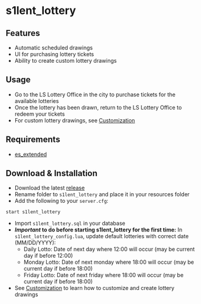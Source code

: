 # s1lent_lottery

## Features
* Automatic scheduled drawings 
* UI for purchasing lottery tickets
* Ability to create custom lottery drawings

## Usage
* Go to the LS Lottery Office in the city to purchase tickets for the available lotteries
* Once the lottery has been drawn, return to the LS Lottery Office to redeem your tickets
* For custom lottery drawings, see [Customization](#customization)

## Requirements
* [es_extended](https://github.com/ESX-Org/es_extended)

## Download & Installation
* Download the latest [release](https://github.com/jwritz/s1lent_lottery/releases)
* Rename folder to `s1lent_lottery` and place it in your resources folder
* Add the following to your `server.cfg`:
```
start s1lent_lottery
```
* Import `s1lent_lottery.sql` in your database
* **_Important_ to do before starting s1lent_lottery for the first time:** In `s1lent_lottery_config.lua`, update default lotteries with correct date (MM/DD/YYYY): 
  * Daily Lotto: Date of next day where 12:00 will occur (may be current day if before 12:00)
  * Monday Lotto: Date of next monday where 18:00 will occur (may be current day if before 18:00)
  * Friday Lotto: Date of next friday where 18:00 will occur (may be current day if before 18:00)
* See [Customization](https://github.com/jwritz/s1lent_lottery/wiki/Customization) to learn how to customize and create lottery drawings
